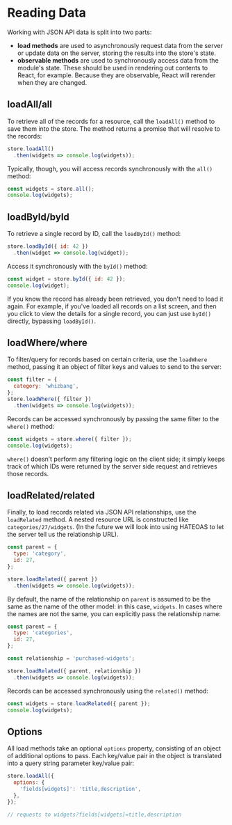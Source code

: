 # Reading Data

Working with JSON API data is split into two parts:

- **load methods** are used to asynchronously request data from the server or update data on the server, storing the results into the store's state.
- **observable methods** are used to synchronously access data from the module's state. These should be used in rendering out contents to React, for example. Because they are observable, React will rerender when they are changed.

## loadAll/all

To retrieve all of the records for a resource, call the `loadAll()` method to save them into the store. The method returns a promise that will resolve to the records:

```javascript
store.loadAll()
  .then(widgets => console.log(widgets));
```

Typically, though, you will access records synchronously with the `all()` method:

```javascript
const widgets = store.all();
console.log(widgets);
```

## loadById/byId

To retrieve a single record by ID, call the `loadById()` method:

```javascript
store.loadById({ id: 42 })
  .then(widget => console.log(widget));
```

Access it synchronously with the `byId()` method:

```javascript
const widget = store.byId({ id: 42 });
console.log(widget);
```

If you know the record has already been retrieved, you don't need to load it again. For example, if you've loaded all records on a list screen, and then you click to view the details for a single record, you can just use `byId()` directly, bypassing `loadById()`.

## loadWhere/where

To filter/query for records based on certain criteria, use the `loadWhere` method, passing it an object of filter keys and values to send to the server:

```javascript
const filter = {
  category: 'whizbang',
};
store.loadWhere({ filter })
  .then(widgets => console.log(widgets));
```

Records can be accessed synchronously by passing the same filter to the `where()` method:

```javascript
const widgets = store.where({ filter });
console.log(widgets);
```

`where()` doesn’t perform any filtering logic on the client side; it simply keeps track of which IDs were returned by the server side request and retrieves those records.

## loadRelated/related

Finally, to load records related via JSON API relationships, use the `loadRelated` method. A nested resource URL is constructed like `categories/27/widgets`. (In the future we will look into using HATEOAS to let the server tell us the relationship URL).

```javascript
const parent = {
  type: 'category',
  id: 27,
};

store.loadRelated({ parent })
  .then(widgets => console.log(widgets));
```

By default, the name of the relationship on `parent` is assumed to be the same as the name of the other model: in this case, `widgets`. In cases where the names are not the same, you can explicitly pass the relationship name:

```javascript
const parent = {
  type: 'categories',
  id: 27,
};

const relationship = 'purchased-widgets';

store.loadRelated({ parent, relationship })
  .then(widgets => console.log(widgets));
```

Records can be accessed synchronously using the `related()` method:

```javascript
const widgets = store.loadRelated({ parent });
console.log(widgets);
```

## Options

All load methods take an optional `options` property, consisting of an object of additional options to pass. Each key/value pair in the object is translated into a query string parameter key/value pair:

```js
store.loadAll({
  options: {
    'fields[widgets]': 'title,description',
  },
});

// requests to widgets?fields[widgets]=title,description
```
